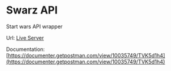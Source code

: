 # Swarz API
Start wars API wrapper

Url: [Live Server](https://swarz.herokuapp.com)

Documentation: [https://documenter.getpostman.com/view/10035749/TVK5d1h4](https://documenter.getpostman.com/view/10035749/TVK5d1h4)

